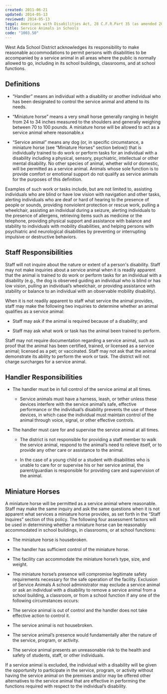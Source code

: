 ```yaml
---
created: 2011-06-21
updated: 2014-05-13
reviewed: 2014-05-13
legal: Americans with Disabilities Act, 28 C.F.R.Part 35 (as amended 2010) Section 504 of the Rehabilitation Act of 1973, 29 U.S.C. 794
title: Service Animals in Schools
code: "1003.50"
---
```


West Ada School District acknowledges its responsibility to make reasonable accommodations to permit persons with disabilities to be accompanied by a service animal in all areas where the public is normally allowed to go, including in its school buildings, classrooms, and at school functions.

## Definitions

- “Handler” means an individual with a disability or another individual who has been designated to control the service animal and attend to its needs.

- “Miniature horse” means a very small horse generally ranging in height from 24 to 34 inches measured to the shoulders and generally weighing between 70 to 100 pounds. A miniature horse will be allowed to act as a service animal where reasonable.x

- “Service animal” means any dog (or, in specific circumstance, a miniature horse (see “Miniature Horses” section below)) that is individually trained to do work or perform tasks for an individual with a disability including a physical, sensory, psychiatric, intellectual or other mental disability. No other species of animal, whether wild or domestic, will be permitted as a service animal. Animals whose sole function is to provide comfort or emotional support do not qualify as service animals for the purposes of this definition.

Examples of such work or tasks include, but are not limited to, assisting individuals who are blind or have low vision with navigation and other tasks, alerting individuals who are deaf or hard of hearing to the presence of people or sounds, providing nonviolent protection or rescue work, pulling a wheelchair, assisting an individual during a seizure, alerting individuals to the presence of allergens, retrieving items such as medicine or the telephone, providing physical support and assistance with balance and stability to individuals with mobility disabilities, and helping persons with psychiatric and neurological disabilities by preventing or interrupting impulsive or destructive behaviors.

## Staff Responsibilities

Staff will not inquire about the nature or extent of a person's disability. Staff may not make inquiries about a service animal when it is readily apparent that the animal is trained to do work or perform tasks for an individual with a disability (e.g., the dog is observed guiding an individual who is blind or has low vision, pulling an individual’s wheelchair, or providing assistance with stability or balance to an individual with an observable mobility disability).

When it is not readily apparent to staff what service the animal provides, staff may make the following two inquiries to determine whether an animal qualifies as a service animal:

- Staff may ask if the animal is required because of a disability; and

- Staff may ask what work or task has the animal been trained to perform.

Staff may not require documentation regarding a service animal, such as proof that the animal has been certified, trained, or licensed as a service animal; licensed as a pet; or vaccinated. Staff may not ask that the animal demonstrate its ability to perform the work or task. The district will not charge surcharges for a service animal.

## Handler Responsibilities

- The handler must be in full control of the service animal at all times.

    - Service animals must have a harness, leash, or tether unless these devices interfere with the service animal’s safe, effective performance or the individual’s disability prevents the use of these devices, in which case the individual must maintain control of the animal through voice, signal, or other effective controls.

- The handler must care for and supervise the service animal at all times.

    - The district is not responsible for providing a staff member to walk the service animal, respond to the animal’s need to relieve itself, or to provide any other care or assistance to the animal.

    - In the case of a young child or a student with disabilities who is unable to care for or supervise his or her service animal, the parent/guardian is responsible for providing care and supervision of the animal.

## Miniature Horses

A miniature horse will be permitted as a service animal where reasonable. Staff may make the same inquiry and ask the same questions when it is not apparent what services a miniature horse provides, as set forth in the “Staff Inquires” section of this policy. The following four assessment factors will be used in determining whether a miniature horse can be reasonably accommodated in school buildings, in classrooms, or at school functions:

- The miniature horse is housebroken.

- The handler has sufficient control of the miniature horse.

- The facility can accommodate the miniature horse’s type, size, and weight.

- The miniature horse’s presence will compromise legitimate safety requirements necessary for the safe operation of the facility. Exclusion of Service Animals A school administrator may exclude a service animal or ask an individual with a disability to remove a service animal from a school building, a classroom, or from a school function if any one of the following circumstances occurs:

- The service animal is out of control and the handler does not take effective action to control it.

- The service animal is not housebroken.

- The service animal’s presence would fundamentally alter the nature of the service, program, or activity.

- The service animal presents an unreasonable risk to the health and safety of students, staff, or other individuals.

If a service animal is excluded, the individual with a disability will be given the opportunity to participate in the service, program, or activity without having the service animal on the premises and/or may be offered other alternatives to the service animal that are effective in performing the functions required with respect to the individual’s disability.

